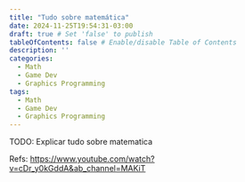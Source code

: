 ```yaml
---
title: "Tudo sobre matemática"
date: 2024-11-25T19:54:31-03:00
draft: true # Set 'false' to publish
tableOfContents: false # Enable/disable Table of Contents
description: ''
categories:
  - Math
  - Game Dev
  - Graphics Programming
tags:
  - Math
  - Game Dev
  - Graphics Programming
---
```


TODO: Explicar tudo sobre matematica

Refs:
https://www.youtube.com/watch?v=cDr_y0kGddA&ab_channel=MAKiT